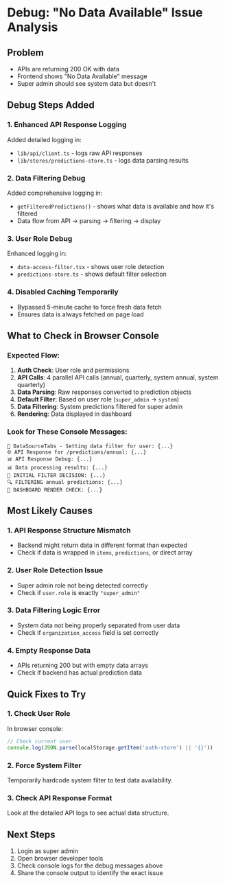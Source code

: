 # Debug: "No Data Available" Issue Analysis

## Problem
- APIs are returning 200 OK with data
- Frontend shows "No Data Available" message
- Super admin should see system data but doesn't

## Debug Steps Added

### 1. **Enhanced API Response Logging**
Added detailed logging in:
- `lib/api/client.ts` - logs raw API responses
- `lib/stores/predictions-store.ts` - logs data parsing results

### 2. **Data Filtering Debug**
Added comprehensive logging in:
- `getFilteredPredictions()` - shows what data is available and how it's filtered
- Data flow from API → parsing → filtering → display

### 3. **User Role Debug**
Enhanced logging in:
- `data-access-filter.tsx` - shows user role detection
- `predictions-store.ts` - shows default filter selection

### 4. **Disabled Caching Temporarily**
- Bypassed 5-minute cache to force fresh data fetch
- Ensures data is always fetched on page load

## What to Check in Browser Console

### Expected Flow:
1. **Auth Check**: User role and permissions
2. **API Calls**: 4 parallel API calls (annual, quarterly, system annual, system quarterly)
3. **Data Parsing**: Raw responses converted to prediction objects
4. **Default Filter**: Based on user role (`super_admin` → `system`)
5. **Data Filtering**: System predictions filtered for super admin
6. **Rendering**: Data displayed in dashboard

### Look for These Console Messages:
```
🎯 DataSourceTabs - Setting data filter for user: {...}
🌐 API Response for /predictions/annual: {...}
📊 API Response Debug: {...}
📊 Data processing results: {...}
🎯 INITIAL FILTER DECISION: {...}
🔍 FILTERING annual predictions: {...}
🚨 DASHBOARD RENDER CHECK: {...}
```

## Most Likely Causes

### 1. **API Response Structure Mismatch**
- Backend might return data in different format than expected
- Check if data is wrapped in `items`, `predictions`, or direct array

### 2. **User Role Detection Issue**
- Super admin role not being detected correctly
- Check if `user.role` is exactly `"super_admin"`

### 3. **Data Filtering Logic Error**
- System data not being properly separated from user data
- Check if `organization_access` field is set correctly

### 4. **Empty Response Data**
- APIs returning 200 but with empty data arrays
- Check if backend has actual prediction data

## Quick Fixes to Try

### 1. **Check User Role**
In browser console:
```javascript
// Check current user
console.log(JSON.parse(localStorage.getItem('auth-store') || '{}'))
```

### 2. **Force System Filter**
Temporarily hardcode system filter to test data availability.

### 3. **Check API Response Format**
Look at the detailed API logs to see actual data structure.

## Next Steps
1. Login as super admin
2. Open browser developer tools
3. Check console logs for the debug messages above
4. Share the console output to identify the exact issue
